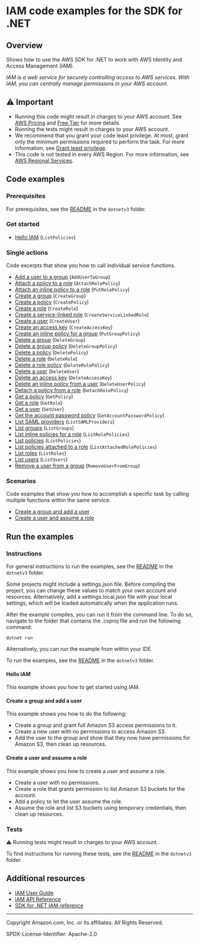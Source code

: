 <!--Generated by WRITEME on 2023-09-12 00:35:18.544978 (UTC)-->
# IAM code examples for the SDK for .NET

## Overview

Shows how to use the AWS SDK for .NET to work with AWS Identity and Access Management (IAM).

<!--custom.overview.start-->
<!--custom.overview.end-->

*IAM is a web service for securely controlling access to AWS services. With IAM, you can centrally manage permissions in your AWS account.*

## ⚠ Important

* Running this code might result in charges to your AWS account. See [AWS Pricing](https://aws.amazon.com/pricing/?aws-products-pricing.sort-by=item.additionalFields.productNameLowercase&aws-products-pricing.sort-order=asc&awsf.Free%20Tier%20Type=*all&awsf.tech-category=*all) and [Free Tier](https://aws.amazon.com/free/?all-free-tier.sort-by=item.additionalFields.SortRank&all-free-tier.sort-order=asc&awsf.Free%20Tier%20Types=*all&awsf.Free%20Tier%20Categories=*all) for more details.
* Running the tests might result in charges to your AWS account.
* We recommend that you grant your code least privilege. At most, grant only the minimum permissions required to perform the task. For more information, see [Grant least privilege](https://docs.aws.amazon.com/IAM/latest/UserGuide/best-practices.html#grant-least-privilege).
* This code is not tested in every AWS Region. For more information, see [AWS Regional Services](https://aws.amazon.com/about-aws/global-infrastructure/regional-product-services).

<!--custom.important.start-->
<!--custom.important.end-->

## Code examples

### Prerequisites

For prerequisites, see the [README](../README.md#Prerequisites) in the `dotnetv3` folder.


<!--custom.prerequisites.start-->
<!--custom.prerequisites.end-->


### Get started

* [Hello IAM](Actions/HelloIAM.cs#L4) (`ListPolicies`)

### Single actions

Code excerpts that show you how to call individual service functions.

* [Add a user to a group](Actions/IAMWrapper.cs#L22) (`AddUserToGroup`)
* [Attach a policy to a role](Actions/IAMWrapper.cs#L42) (`AttachRolePolicy`)
* [Attach an inline policy to a role](Actions/IAMWrapper.cs#L571) (`PutRolePolicy`)
* [Create a group](Actions/IAMWrapper.cs#L82) (`CreateGroup`)
* [Create a policy](Actions/IAMWrapper.cs#L96) (`CreatePolicy`)
* [Create a role](Actions/IAMWrapper.cs#L116) (`CreateRole`)
* [Create a service-linked role](Actions/IAMWrapper.cs#L138) (`CreateServiceLinkedRole`)
* [Create a user](Actions/IAMWrapper.cs#L159) (`CreateUser`)
* [Create an access key](Actions/IAMWrapper.cs#L62) (`CreateAccessKey`)
* [Create an inline policy for a group](Actions/IAMWrapper.cs#L548) (`PutGroupPolicy`)
* [Delete a group](Actions/IAMWrapper.cs#L194) (`DeleteGroup`)
* [Delete a group policy](Actions/IAMWrapper.cs#L208) (`DeleteGroupPolicy`)
* [Delete a policy](Actions/IAMWrapper.cs#L230) (`DeletePolicy`)
* [Delete a role](Actions/IAMWrapper.cs#L245) (`DeleteRole`)
* [Delete a role policy](Actions/IAMWrapper.cs#L259) (`DeleteRolePolicy`)
* [Delete a user](Actions/IAMWrapper.cs#L279) (`DeleteUser`)
* [Delete an access key](Actions/IAMWrapper.cs#L173) (`DeleteAccessKey`)
* [Delete an inline policy from a user](Actions/IAMWrapper.cs#L294) (`DeleteUserPolicy`)
* [Detach a policy from a role](Actions/IAMWrapper.cs#L310) (`DetachRolePolicy`)
* [Get a policy](Actions/IAMWrapper.cs#L343) (`GetPolicy`)
* [Get a role](Actions/IAMWrapper.cs#L358) (`GetRole`)
* [Get a user](Actions/IAMWrapper.cs#L377) (`GetUser`)
* [Get the account password policy](Actions/IAMWrapper.cs#L330) (`GetAccountPasswordPolicy`)
* [List SAML providers](Actions/IAMWrapper.cs#L493) (`ListSAMLProviders`)
* [List groups](Actions/IAMWrapper.cs#L412) (`ListGroups`)
* [List inline policies for a role](Actions/IAMWrapper.cs#L452) (`ListRolePolicies`)
* [List policies](Actions/IAMWrapper.cs#L432) (`ListPolicies`)
* [List policies attached to a role](Actions/IAMWrapper.cs#L391) (`ListAttachedRolePolicies`)
* [List roles](Actions/IAMWrapper.cs#L473) (`ListRoles`)
* [List users](Actions/IAMWrapper.cs#L506) (`ListUsers`)
* [Remove a user from a group](Actions/IAMWrapper.cs#L526) (`RemoveUserFromGroup`)

### Scenarios

Code examples that show you how to accomplish a specific task by calling multiple
functions within the same service.

* [Create a group and add a user](Scenarios/IamScenariosCommon/UIWrapper.cs)
* [Create a user and assume a role](Scenarios/IamScenariosCommon/UIWrapper.cs)

## Run the examples

### Instructions


For general instructions to run the examples, see the
[README](../README.md#building-and-running-the-code-examples) in the `dotnetv3` folder.

Some projects might include a settings.json file. Before compiling the project,
you can change these values to match your own account and resources. Alternatively,
add a settings.local.json file with your local settings, which will be loaded automatically
when the application runs.

After the example compiles, you can run it from the command line. To do so, navigate to
the folder that contains the .csproj file and run the following command:

```
dotnet run
```

Alternatively, you can run the example from within your IDE.

<!--custom.instructions.start-->
To run the examples, see the [README](../README.md#building-and-running-the-code-examples) in the `dotnetv3` folder.
<!--custom.instructions.end-->

#### Hello IAM

This example shows you how to get started using IAM.



#### Create a group and add a user

This example shows you how to do the following:

* Create a group and grant full Amazon S3 access permissions to it.
* Create a new user with no permissions to access Amazon S3.
* Add the user to the group and show that they now have permissions for Amazon S3, then clean up resources.

<!--custom.scenario_prereqs.iam_Scenario_GroupBasics.start-->
<!--custom.scenario_prereqs.iam_Scenario_GroupBasics.end-->


<!--custom.scenarios.iam_Scenario_GroupBasics.start-->
<!--custom.scenarios.iam_Scenario_GroupBasics.end-->

#### Create a user and assume a role

This example shows you how to create a user and assume a role. 

* Create a user with no permissions.
* Create a role that grants permission to list Amazon S3 buckets for the account.
* Add a policy to let the user assume the role.
* Assume the role and list S3 buckets using temporary credentials, then clean up resources.

<!--custom.scenario_prereqs.iam_Scenario_CreateUserAssumeRole.start-->
<!--custom.scenario_prereqs.iam_Scenario_CreateUserAssumeRole.end-->


<!--custom.scenarios.iam_Scenario_CreateUserAssumeRole.start-->
<!--custom.scenarios.iam_Scenario_CreateUserAssumeRole.end-->

### Tests

⚠ Running tests might result in charges to your AWS account.


To find instructions for running these tests, see the [README](../README.md#Tests)
in the `dotnetv3` folder.



<!--custom.tests.start-->
<!--custom.tests.end-->

## Additional resources

* [IAM User Guide](https://docs.aws.amazon.com/IAM/latest/UserGuide/introduction.html)
* [IAM API Reference](https://docs.aws.amazon.com/IAM/latest/APIReference/welcome.html)
* [SDK for .NET IAM reference](https://docs.aws.amazon.com/sdkfornet/v3/apidocs/items/IAM/NIAM.html)

<!--custom.resources.start-->
<!--custom.resources.end-->

---

Copyright Amazon.com, Inc. or its affiliates. All Rights Reserved.

SPDX-License-Identifier: Apache-2.0